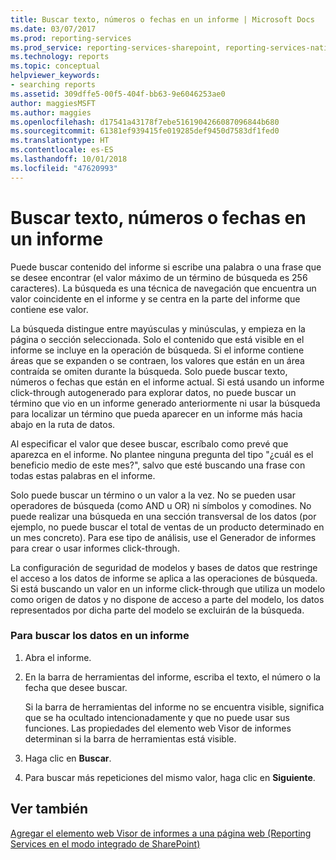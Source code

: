 ```yaml
---
title: Buscar texto, números o fechas en un informe | Microsoft Docs
ms.date: 03/07/2017
ms.prod: reporting-services
ms.prod_service: reporting-services-sharepoint, reporting-services-native
ms.technology: reports
ms.topic: conceptual
helpviewer_keywords:
- searching reports
ms.assetid: 309dffe5-00f5-404f-bb63-9e6046253ae0
author: maggiesMSFT
ms.author: maggies
ms.openlocfilehash: d17541a43178f7ebe5161904266087096844b680
ms.sourcegitcommit: 61381ef939415fe019285def9450d7583df1fed0
ms.translationtype: HT
ms.contentlocale: es-ES
ms.lasthandoff: 10/01/2018
ms.locfileid: "47620993"
---
```

# <a name="find-text-numbers-or-dates-in-a-report"></a>Buscar texto, números o fechas en un informe
  Puede buscar contenido del informe si escribe una palabra o una frase que se desee encontrar (el valor máximo de un término de búsqueda es 256 caracteres). La búsqueda es una técnica de navegación que encuentra un valor coincidente en el informe y se centra en la parte del informe que contiene ese valor.  
  
 La búsqueda distingue entre mayúsculas y minúsculas, y empieza en la página o sección seleccionada. Solo el contenido que está visible en el informe se incluye en la operación de búsqueda. Si el informe contiene áreas que se expanden o se contraen, los valores que están en un área contraída se omiten durante la búsqueda. Solo puede buscar texto, números o fechas que están en el informe actual. Si está usando un informe click-through autogenerado para explorar datos, no puede buscar un término que vio en un informe generado anteriormente ni usar la búsqueda para localizar un término que pueda aparecer en un informe más hacia abajo en la ruta de datos.  
  
 Al especificar el valor que desee buscar, escríbalo como prevé que aparezca en el informe. No plantee ninguna pregunta del tipo "¿cuál es el beneficio medio de este mes?", salvo que esté buscando una frase con todas estas palabras en el informe.  
  
 Solo puede buscar un término o un valor a la vez. No se pueden usar operadores de búsqueda (como AND u OR) ni símbolos y comodines. No puede realizar una búsqueda en una sección transversal de los datos (por ejemplo, no puede buscar el total de ventas de un producto determinado en un mes concreto). Para ese tipo de análisis, use el Generador de informes para crear o usar informes click-through.  
  
 La configuración de seguridad de modelos y bases de datos que restringe el acceso a los datos de informe se aplica a las operaciones de búsqueda. Si está buscando un valor en un informe click-through que utiliza un modelo como origen de datos y no dispone de acceso a parte del modelo, los datos representados por dicha parte del modelo se excluirán de la búsqueda.  
  
### <a name="to-find-data-in-a-report"></a>Para buscar los datos en un informe  
  
1.  Abra el informe.  
  
2.  En la barra de herramientas del informe, escriba el texto, el número o la fecha que desee buscar.  
  
     Si la barra de herramientas del informe no se encuentra visible, significa que se ha ocultado intencionadamente y que no puede usar sus funciones. Las propiedades del elemento web Visor de informes determinan si la barra de herramientas está visible.  
  
3.  Haga clic en **Buscar**.  
  
4.  Para buscar más repeticiones del mismo valor, haga clic en **Siguiente**.  
  
## <a name="see-also"></a>Ver también  
 [Agregar el elemento web Visor de informes a una página web &#40;Reporting Services en el modo integrado de SharePoint&#41;](../../reporting-services/report-server-sharepoint/add-the-report-viewer-web-part-to-a-web-page.md)  
  
  
